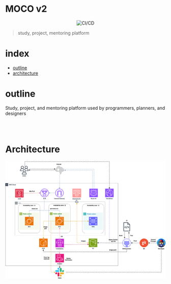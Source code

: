 # MOCO v2

<center>

![CI/CD](https://github.com/MoCo-v2/moco-v2-backend/actions/workflows/gradle.yml/badge.svg)

</center>

> study, project, mentoring platform

# index

- [outline](#outline)
- [architecture](#architecture)

# outline

Study, project, and mentoring platform used by programmers, planners, and designers

<br/><br/>

# Architecture

![aws-architecture](https://github.com/wlswo/wlswo.github.io/blob/main/assets/images/SideProject/side%236/moco-aws-architecture.png?raw=true)